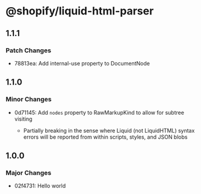 # @shopify/liquid-html-parser

## 1.1.1

### Patch Changes

- 78813ea: Add internal-use property to DocumentNode

## 1.1.0

### Minor Changes

- 0d71145: Add `nodes` property to RawMarkupKind to allow for subtree visiting

  - Partially breaking in the sense where Liquid (not LiquidHTML) syntax errors will be reported from within scripts, styles, and JSON blobs

## 1.0.0

### Major Changes

- 02f4731: Hello world
